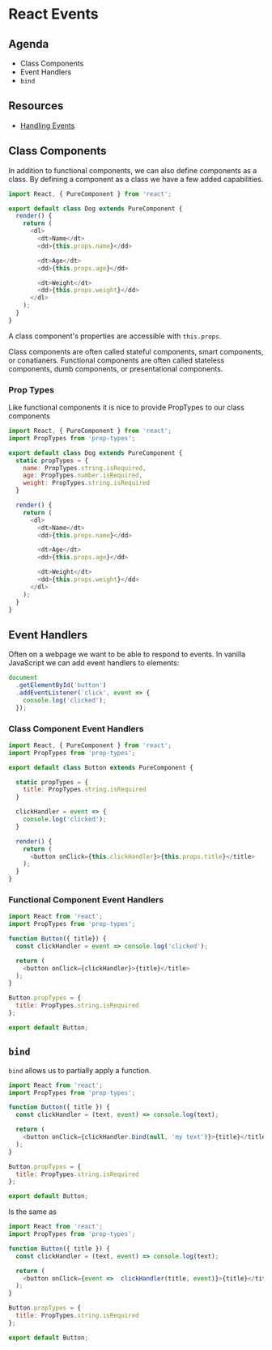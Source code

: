 # React Events

## Agenda

* Class Components
* Event Handlers
* `bind`

## Resources

* [Handling Events](https://reactjs.org/docs/handling-events.html)

## Class Components

In addition to functional components, we can also define
components as a class. By defining a component as a class
we have a few added capabilities.

```js
import React, { PureComponent } from 'react';

export default class Dog extends PureComponent {
  render() {
    return (
      <dl>
        <dt>Name</dt>
        <dd>{this.props.name}</dd>

        <dt>Age</dt>
        <dd>{this.props.age}</dd>

        <dt>Weight</dt>
        <dd>{this.props.weight}</dd>
      </dl>
    );
  }
}
```

A class component's properties are accessible with `this.props`.

Class components are often called stateful components, smart components,
or conatianers. Functional components are often called stateless components,
dumb components, or presentational components.

### Prop Types

Like functional components it is nice to provide PropTypes to our class
components

```js
import React, { PureComponent } from 'react';
import PropTypes from 'prop-types';

export default class Dog extends PureComponent {
  static propTypes = {
    name: PropTypes.string.isRequired,
    age: PropTypes.number.isRequired,
    weight: PropTypes.string.isRequired
  }

  render() {
    return (
      <dl>
        <dt>Name</dt>
        <dd>{this.props.name}</dd>

        <dt>Age</dt>
        <dd>{this.props.age}</dd>

        <dt>Weight</dt>
        <dd>{this.props.weight}</dd>
      </dl>
    );
  }
}
```

## Event Handlers

Often on a webpage we want to be able to respond to events. In vanilla
JavaScript we can add event handlers to elements:

```js
document
  .getElementById('button')
  .addEventListener('click', event => {
    console.log('clicked');
  });
```

### Class Component Event Handlers

```js
import React, { PureComponent } from 'react';
import PropTypes from 'prop-types';

export default class Button extends PureComponent {

  static propTypes = {
    title: PropTypes.string.isRequired
  }

  clickHandler = event => {
    console.log('clicked');
  }

  render() {
    return (
      <button onClick={this.clickHandler}>{this.props.title}</title>
    );
  }
}
```

### Functional Component Event Handlers

```js
import React from 'react';
import PropTypes from 'prop-types';

function Button({ title}) {
  const clickHandler = event => console.log('clicked');

  return (
    <button onClick={clickHandler}>{title}</title>
  );
}

Button.propTypes = {
  title: PropTypes.string.isRequired
};

export default Button;
```

## `bind`

`bind` allows us to partially apply a function.

```js
import React from 'react';
import PropTypes from 'prop-types';

function Button({ title }) {
  const clickHandler = (text, event) => console.log(text);

  return (
    <button onClick={clickHandler.bind(null, 'my text')}>{title}</title>
  );
}

Button.propTypes = {
  title: PropTypes.string.isRequired
};

export default Button;
```

Is the same as

```js
import React from 'react';
import PropTypes from 'prop-types';

function Button({ title }) {
  const clickHandler = (text, event) => console.log(text);

  return (
    <button onClick={event =>  clickHandler(title, event)}>{title}</title>
  );
}

Button.propTypes = {
  title: PropTypes.string.isRequired
};

export default Button;
```
